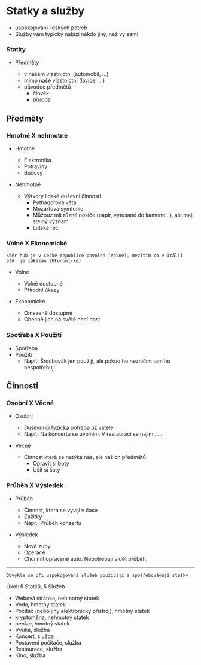 # Statky a služby

-   uspokojování lidských potřeb
-   Služby vám typicky nabízí někdo jiný, než vy sami

### Statky

-   Předměty

    -   v našém vlastnictní (automobil, ...)
    -   mimo naše vlastnictní (lavice, ...)
    -   původce předmětů
        -   člověk
        -   příroda

## Předměty

### Hmotné X nehmotné

-   Hmotné

    -   Elektronika
    -   Potraviny
    -   Budovy

-   Nehmotné
    -   Výtvory lidské duševní činnosti
        -   Pythagorova věta
        -   Mozartova symfonie
        -   Můžouz mít různé nosiče (papír, vytesané do kamene...), ale mají stejný význam
        -   Lidská řeč

### Volné X Ekonomické

    Sběr hub je v České republice povolen (Volné), mezitím co v Itálii atd. je zakázán (Ekonomické)

-   Volné

    -   Volně dostupné
    -   Přírodní úkazy

-   Ekonomické
    -   Omezeně dostupné
    -   Obecně jich na světě není dost

### Spotřeba X Použití

- Spotřeba
- Použití
    -   Např.: Šroubovák jen použiji, ale pokud ho nezničím tam ho nespotřebuji

## Činnosti

### Osobní X Věcné

-   Osobní

    -   Duševní či fyzická potřeba uživatele
    -   Např.: Na koncertu se uvolním. V restauraci se najím .....

-   Věcné
    -   Činnost která se netýká nás, ale našich předmětů
        -   Opravit si boty
        -   Ušít si šaty

### Průběh X Výsledek

- Průběh

    -   Činnost, která se vyvíjí v čase
    -   Zážitky
    -   Např.: Průběh konzertu

- Výsledek
    -   Nové zuby
    -   Operace
    -   Chci mít opravené auto. Nepotřebuji vidět průběh.

---

    Obvykle se při uspokojování služeb používají a spotřebovávají statky

Úkol: 5 Statků, 5 Služeb

- Webová stránka, nehmotný statek
- Voda, hmotný statek
- Počítač (nebo jiný elektronický přístroj), hmotný statek
- kryptoměna, nehmotný statek
- peníze, hmotný statek
- Výuka, služba
- Koncert, služba
- Postavení počítače, služba
- Restaurace, služba
- Kino, služba

